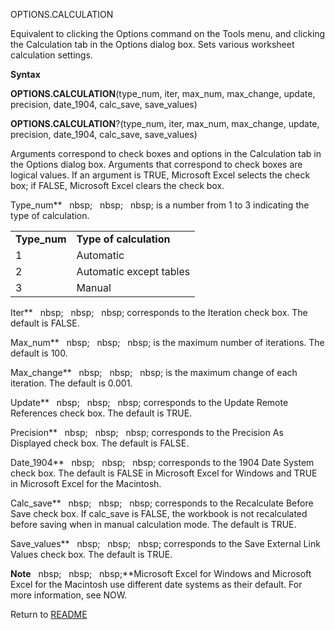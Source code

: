 OPTIONS.CALCULATION

Equivalent to clicking the Options command on the Tools menu, and
clicking the Calculation tab in the Options dialog box. Sets various
worksheet calculation settings.

**Syntax**

**OPTIONS.CALCULATION**(type\_num, iter, max\_num, max\_change, update,
precision, date\_1904, calc\_save, save\_values)

**OPTIONS.CALCULATION**?(type\_num, iter, max\_num, max\_change, update,
precision, date\_1904, calc\_save, save\_values)

Arguments correspond to check boxes and options in the Calculation tab
in the Options dialog box. Arguments that correspond to check boxes are
logical values. If an argument is TRUE, Microsoft Excel selects the
check box; if FALSE, Microsoft Excel clears the check box.

Type\_num**&nbsp;&nbsp;&nbsp;nbsp;&nbsp;&nbsp;&nbsp;nbsp;&nbsp;&nbsp;&nbsp;nbsp;&nbsp;is a number from 1 to 3 indicating the
type of calculation.

|               |                         |
| ------------- | ----------------------- |
| **Type\_num** | **Type of calculation** |
| 1             | Automatic               |
| 2             | Automatic except tables |
| 3             | Manual                  |

Iter**&nbsp;&nbsp;&nbsp;nbsp;&nbsp;&nbsp;&nbsp;nbsp;&nbsp;&nbsp;&nbsp;nbsp;&nbsp;corresponds to the Iteration check box. The
default is FALSE.

Max\_num**&nbsp;&nbsp;&nbsp;nbsp;&nbsp;&nbsp;&nbsp;nbsp;&nbsp;&nbsp;&nbsp;nbsp;&nbsp;is the maximum number of iterations. The
default is 100.

Max\_change**&nbsp;&nbsp;&nbsp;nbsp;&nbsp;&nbsp;&nbsp;nbsp;&nbsp;&nbsp;&nbsp;nbsp;&nbsp;is the maximum change of each
iteration. The default is 0.001.

Update**&nbsp;&nbsp;&nbsp;nbsp;&nbsp;&nbsp;&nbsp;nbsp;&nbsp;&nbsp;&nbsp;nbsp;&nbsp;corresponds to the Update Remote
References check box. The default is TRUE.

Precision**&nbsp;&nbsp;&nbsp;nbsp;&nbsp;&nbsp;&nbsp;nbsp;&nbsp;&nbsp;&nbsp;nbsp;&nbsp;corresponds to the Precision As
Displayed check box. The default is FALSE.

Date\_1904**&nbsp;&nbsp;&nbsp;nbsp;&nbsp;&nbsp;&nbsp;nbsp;&nbsp;&nbsp;&nbsp;nbsp;&nbsp;corresponds to the 1904 Date System
check box. The default is FALSE in Microsoft Excel for Windows and TRUE
in Microsoft Excel for the Macintosh.

Calc\_save**&nbsp;&nbsp;&nbsp;nbsp;&nbsp;&nbsp;&nbsp;nbsp;&nbsp;&nbsp;&nbsp;nbsp;&nbsp;corresponds to the Recalculate Before
Save check box. If calc\_save is FALSE, the workbook is not recalculated
before saving when in manual calculation mode. The default is TRUE.

Save\_values**&nbsp;&nbsp;&nbsp;nbsp;&nbsp;&nbsp;&nbsp;nbsp;&nbsp;&nbsp;&nbsp;nbsp;&nbsp;corresponds to the Save External
Link Values check box. The default is TRUE.

**Note**&nbsp;&nbsp;&nbsp;nbsp;&nbsp;&nbsp;&nbsp;nbsp;&nbsp;&nbsp;&nbsp;nbsp;**Microsoft Excel for Windows and Microsoft
Excel for the Macintosh use different date systems as their default. For
more information, see NOW.



Return to [README](README.md)

